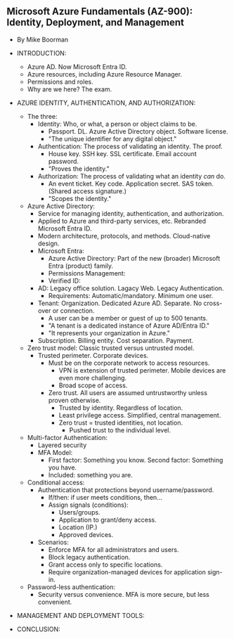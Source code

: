 ## Microsoft Azure Fundamentals (AZ-900): Identity, Deployment, and Management
- By Mike Boorman

- INTRODUCTION:
  - Azure AD. Now Microsoft Entra ID. 
  - Azure resources, including Azure Resource Manager.
  - Permissions and roles.
  - Why are we here? The exam.

- AZURE IDENTITY, AUTHENTICATION, AND AUTHORIZATION:
  - The three:
    - Identity: Who, or what, a person or object claims to be.
      - Passport. DL. Azure Active Directory object. Software license.
      - "The unique identifier for any digital object."
    - Authentication: The process of validating an identity. The proof.
      - House key. SSH key. SSL certificate. Email account password.
      - "Proves the identity."
    - Authorization: The process of validating what an identity *can* do.
      - An event ticket. Key code. Application secret. SAS token. (Shared access signature.)
      - "Scopes the identity."
  - Azure Active Directory: 
    - Service for managing identity, authentication, and authorization.
    - Applied to Azure and third-party services, etc.  Rebranded Microsoft Entra ID.
    - Modern architecture, protocols, and methods. Cloud-native design.
    - Microsoft Entra: 
      - Azure Active Directory: Part of the new (broader) Microsoft Entra (product) family.
      - Permissions Management:
      - Verified ID:
    - AD: Legacy office solution. Lagacy Web. Legacy Authentication.
      - Requirements: Automatic/mandatory. Minimum one user.
    - Tenant: Organization. Dedicated Azure AD. Separate. No cross-over or connection.
      - A user can be a member or guest of up to 500 tenants.
      - "A tenant is a dedicated instance of Azure AD/Entra ID."
      - "It represents your organization in Azure."
    - Subscription. Billing entity. Cost separation. Payment.
  - Zero trust model: Classic trusted versus untrusted model.
    - Trusted perimeter. Corporate devices.
      - Must be on the corporate network to access resources.
        - VPN is extension of trusted perimeter. Mobile devices are even more challenging.
        - Broad scope of access.
      - Zero trust. All users are assumed untrustworthy unless proven otherwise.
        - Trusted by identity. Regardless of location. 
        - Least privilege access. Simplified, central management.
        - Zero trust = trusted identities, not location.
          - Pushed trust to the individual level.
  - Multi-factor Authentication:
    - Layered security
    - MFA Model: 
      - First factor: Something you know. Second factor: Something you have.
      - Included: something you are.
  - Conditional access:
    - Authentication that protections beyond username/password.
      - If/then: if user meets conditions, then...
      - Assign signals (conditions):
        - Users/groups.
        - Application to grant/deny access.
        - Location (IP.)
        - Approved devices.
    - Scenarios:
      - Enforce MFA for all administrators and users.
      - Block legacy authentication.
      - Grant access only to specific locations.
      - Require organization-managed devices for application sign-in.
  - Password-less authentication:
    - Security versus convenience. MFA is more secure, but less convenient.


- MANAGEMENT AND DEPLOYMENT TOOLS:

- CONCLUSION:
